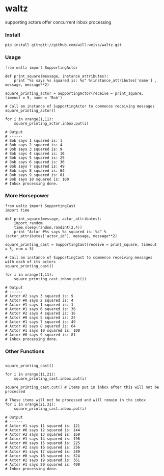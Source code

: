 waltz
=====

supporting actors offer concurrent inbox processing

### Install

<pre><code>pip install git+git://github.com/will-weiss/waltz.git</code></pre>

### Usage

<pre><code>from waltz import SupportingActor

def print_square(message, instance_attributes):
    print "%s says %s squared is: %s" %(instance_attributes['name'] , message, message**2)

square_printing_actor = SupportingActor(receive = print_square, timeout = 5, name = 'Bob')

# Call an instance of SupportingActor to commence receiving messages
square_printing_actor()

for i in xrange(1,11):
    square_printing_actor.inbox.put(i)

# Output
# ------
# Bob says 1 squared is: 1
# Bob says 2 squared is: 4
# Bob says 3 squared is: 9
# Bob says 4 squared is: 16
# Bob says 5 squared is: 25
# Bob says 6 squared is: 36
# Bob says 7 squared is: 49
# Bob says 8 squared is: 64
# Bob says 9 squared is: 81
# Bob says 10 squared is: 100
# Inbox processing done.</code></pre>

### More Horsepower

<pre><code>from waltz import SupportingCast
import time

def print_square(message, actor_attributes):
    import random
    time.sleep(random.randint(2,4))
    print "Actor #%s says %s squared is: %s" %(actor_attributes['actor_id'], message, message**2)

square_printing_cast = SupportingCast(receive = print_square, timeout = 5, num = 3)

# Call an instance of SupportingCast to commence receiving messages with each of its actors
square_printing_cast() 

for i in xrange(1,11):
    square_printing_cast.inbox.put(i)

# Output
# ------
# Actor #2 says 3 squared is: 9
# Actor #0 says 2 squared is: 4
# Actor #1 says 1 squared is: 1
# Actor #1 says 6 squared is: 36
# Actor #2 says 4 squared is: 16
# Actor #0 says 5 squared is: 25
# Actor #1 says 7 squared is: 49
# Actor #2 says 8 squared is: 64
# Actor #1 says 10 squared is: 100
# Actor #0 says 9 squared is: 81
# Inbox processing done.</code></pre>

### Other Functions

<pre><code>
square_printing_cast() 

for i in xrange(11,21):
    square_printing_cast.inbox.put(i)

square_printing_cast.cut() # Items put in inbox after this will not be processed

# These items will not be processed and will remain in the inbox
for i in xrange(21,31):
    square_printing_cast.inbox.put(i)

# Output
# ------
# Actor #1 says 11 squared is: 121
# Actor #0 says 12 squared is: 144
# Actor #2 says 13 squared is: 169
# Actor #1 says 14 squared is: 196
# Actor #0 says 15 squared is: 225
# Actor #2 says 16 squared is: 256
# Actor #1 says 17 squared is: 289
# Actor #0 says 18 squared is: 324
# Actor #2 says 19 squared is: 361
# Actor #1 says 20 squared is: 400
# Inbox processing done.</code></pre>














